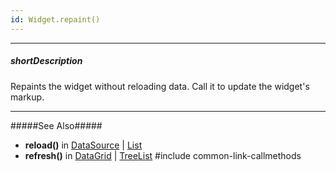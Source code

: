 ```yaml
---
id: Widget.repaint()
---
```

---
##### shortDescription
Repaints the widget without reloading data. Call it to update the widget's markup.

---
#####See Also#####
- **reload()** in [DataSource](/Documentation/ApiReference/Data_Layer/DataSource/Methods/#reload) | [List](/Documentation/ApiReference/UI_Widgets/dxList/Methods/#reload)
- **refresh()** in [DataGrid](/Documentation/ApiReference/UI_Widgets/dxDataGrid/Methods/#refresh) | [TreeList](/Documentation/ApiReference/UI_Widgets/dxTreeList/Methods/#refresh)
#include common-link-callmethods